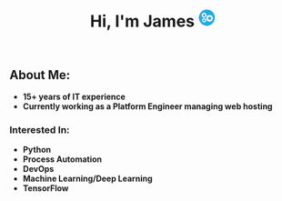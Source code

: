 <p>
  <h1 align="center"><b>Hi, I'm James <img src="automationBlue.png" alt="" width="30"></h1>
</p>
<br />

## About Me:
- 15+ years of IT experience
- Currently working as a Platform Engineer managing web hosting

### Interested In:
- Python
- Process Automation
- DevOps
- Machine Learning/Deep Learning
- TensorFlow

<!---
jrdowns/jrdowns is a ✨ special ✨ repository because its `README.md` (this file) appears on your GitHub profile.
You can click the Preview link to take a look at your changes.
--->
